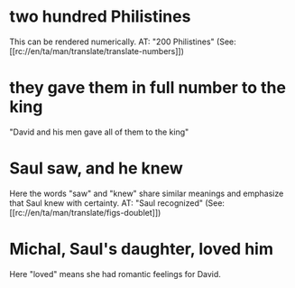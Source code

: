 # two hundred Philistines

This can be rendered numerically. AT: "200 Philistines" (See: [[rc://en/ta/man/translate/translate-numbers]])

# they gave them in full number to the king

"David and his men gave all of them to the king"

# Saul saw, and he knew

Here the words "saw" and "knew" share similar meanings and emphasize that Saul knew with certainty. AT: "Saul recognized" (See: [[rc://en/ta/man/translate/figs-doublet]])

# Michal, Saul's daughter, loved him

Here "loved" means she had romantic feelings for David.